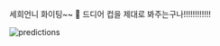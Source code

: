 세희언니 화이팅~~ 💚
드디어 컵을 제대로 봐주는구나!!!!!!!!!!!!

![predictions](https://github.com/GDSC-SWU/2023-AI-ML-study/assets/109735494/95a36f6e-542d-4bf1-ab31-9310ae075504)
